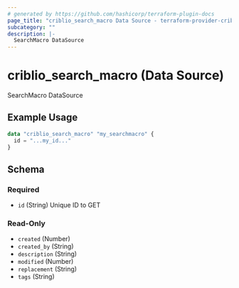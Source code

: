 ```yaml
---
# generated by https://github.com/hashicorp/terraform-plugin-docs
page_title: "criblio_search_macro Data Source - terraform-provider-criblio"
subcategory: ""
description: |-
  SearchMacro DataSource
---
```


# criblio_search_macro (Data Source)

SearchMacro DataSource

## Example Usage

```terraform
data "criblio_search_macro" "my_searchmacro" {
  id = "...my_id..."
}
```

<!-- schema generated by tfplugindocs -->
## Schema

### Required

- `id` (String) Unique ID to GET

### Read-Only

- `created` (Number)
- `created_by` (String)
- `description` (String)
- `modified` (Number)
- `replacement` (String)
- `tags` (String)
